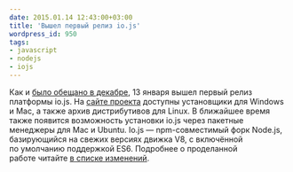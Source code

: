 ```yaml
---
date: 2015.01.14 12:43:00+03:00
title: 'Вышел первый релиз io.js'
wordpress_id: 950
tags:
- javascript
- nodejs
- iojs
---
```


Как и [было обещано в декабре][1], 13 января вышел первый релиз платформы io.js. На [сайте проекта][2] доступны установщики для Windows и Mac, а также архив дистрибутивов для Linux. В ближайшее время также появится возможность установки io.js через пакетные менеджеры для Mac и Ubuntu. Io.js — npm-совместимый форк Node.js, базирующийся на свежих версиях движка V8, с включённой по умолчанию поддержкой ES6. Подробнее о проделанной работе читайте [в списке изменений][3].

[1]: http://web-standards.ru/news/940/
[2]: https://iojs.org/
[3]: https://github.com/iojs/io.js/blob/v1.x/CHANGELOG.md
